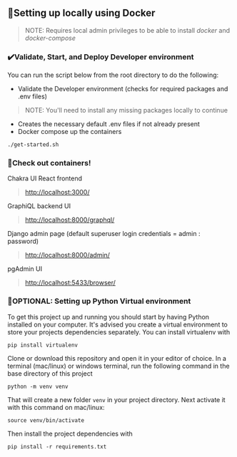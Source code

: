 ## 🏡Setting up locally using Docker

> NOTE: Requires local admin privileges to be able to install _docker_ and _docker-compose_

### ✔️Validate, Start, and Deploy Developer environment

You can run the script below from the root directory to do the following:
- Validate the Developer environment (checks for required packages and .env files)
> NOTE: You'll need to install any missing packages locally to continue
- Creates the necessary default .env files if not already present
- Docker compose up the containers

```bash
./get-started.sh
```

### 🥳Check out containers!

Chakra UI React frontend
> [http://localhost:3000/](http://localhost:3000/)

GraphiQL backend UI
> [http://localhost:8000/graphql/](http://localhost:8000/graphql/)

Django admin page (default superuser login credentials = admin : password)
> [http://localhost:8000/admin/](http://localhost:8000/admin/)

pgAdmin UI
> [http://localhost:5433/browser/](http://localhost:5433/browser/)

### 🤷OPTIONAL: Setting up Python Virtual environment

To get this project up and running you should start by having Python installed on your computer. It's advised you create a virtual environment to store your projects dependencies separately. You can install virtualenv with

```
pip install virtualenv
```

Clone or download this repository and open it in your editor of choice. In a terminal (mac/linux) or windows terminal, run the following command in the base directory of this project

```
python -m venv venv
```

That will create a new folder `venv` in your project directory. Next activate it with this command on mac/linux:

```
source venv/bin/activate
```

Then install the project dependencies with

```
pip install -r requirements.txt
```
